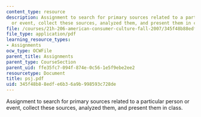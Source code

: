 ```yaml
---
content_type: resource
description: Assignment to search for primary sources related to a particular person
  or event, collect these sources, analyzed them, and present them in class.
file: /courses/21h-206-american-consumer-culture-fall-2007/345f48b88edfe6b36a9b998593c728de_psj.pdf
file_type: application/pdf
learning_resource_types:
- Assignments
ocw_type: OCWFile
parent_title: Assignments
parent_type: CourseSection
parent_uid: ffe35fc7-094f-874e-0c56-1e5f9ebe2ee2
resourcetype: Document
title: psj.pdf
uid: 345f48b8-8edf-e6b3-6a9b-998593c728de
---
```

Assignment to search for primary sources related to a particular person or event, collect these sources, analyzed them, and present them in class.

